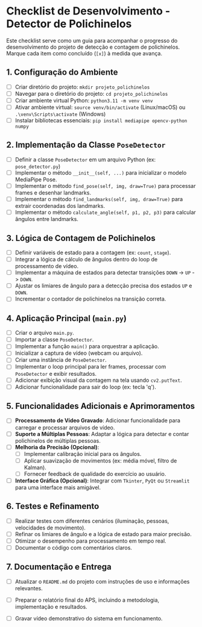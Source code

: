 # Checklist de Desenvolvimento - Detector de Polichinelos

Este checklist serve como um guia para acompanhar o progresso do desenvolvimento do projeto de detecção e contagem de polichinelos. Marque cada item como concluído (`[x]`) à medida que avança.

## 1. Configuração do Ambiente

- [ ] Criar diretório do projeto: `mkdir projeto_polichinelos`
- [ ] Navegar para o diretório do projeto: `cd projeto_polichinelos`
- [ ] Criar ambiente virtual Python: `python3.11 -m venv venv`
- [ ] Ativar ambiente virtual: `source venv/bin/activate` (Linux/macOS) ou `.\venv\Scripts\activate` (Windows)
- [ ] Instalar bibliotecas essenciais: `pip install mediapipe opencv-python numpy`

## 2. Implementação da Classe `PoseDetector`

- [ ] Definir a classe `PoseDetector` em um arquivo Python (ex: `pose_detector.py`)
- [ ] Implementar o método `__init__(self, ...)` para inicializar o modelo MediaPipe Pose.
- [ ] Implementar o método `find_pose(self, img, draw=True)` para processar frames e desenhar landmarks.
- [ ] Implementar o método `find_landmarks(self, img, draw=True)` para extrair coordenadas dos landmarks.
- [ ] Implementar o método `calculate_angle(self, p1, p2, p3)` para calcular ângulos entre landmarks.

## 3. Lógica de Contagem de Polichinelos

- [ ] Definir variáveis de estado para a contagem (ex: `count`, `stage`).
- [ ] Integrar a lógica de cálculo de ângulos dentro do loop de processamento de vídeo.
- [ ] Implementar a máquina de estados para detectar transições `DOWN` -> `UP` -> `DOWN`.
- [ ] Ajustar os limiares de ângulo para a detecção precisa dos estados `UP` e `DOWN`.
- [ ] Incrementar o contador de polichinelos na transição correta.

## 4. Aplicação Principal (`main.py`)

- [ ] Criar o arquivo `main.py`.
- [ ] Importar a classe `PoseDetector`.
- [ ] Implementar a função `main()` para orquestrar a aplicação.
- [ ] Inicializar a captura de vídeo (webcam ou arquivo).
- [ ] Criar uma instância de `PoseDetector`.
- [ ] Implementar o loop principal para ler frames, processar com `PoseDetector` e exibir resultados.
- [ ] Adicionar exibição visual da contagem na tela usando `cv2.putText`.
- [ ] Adicionar funcionalidade para sair do loop (ex: tecla 'q').

## 5. Funcionalidades Adicionais e Aprimoramentos

- [ ] **Processamento de Vídeo Gravado**: Adicionar funcionalidade para carregar e processar arquivos de vídeo.
- [ ] **Suporte a Múltiplas Pessoas**: Adaptar a lógica para detectar e contar polichinelos de múltiplas pessoas.
- [ ] **Melhoria da Precisão (Opcional)**:
    - [ ] Implementar calibração inicial para os ângulos.
    - [ ] Aplicar suavização de movimentos (ex: média móvel, filtro de Kalman).
    - [ ] Fornecer feedback de qualidade do exercício ao usuário.
- [ ] **Interface Gráfica (Opcional)**: Integrar com `Tkinter`, `PyQt` ou `Streamlit` para uma interface mais amigável.

## 6. Testes e Refinamento

- [ ] Realizar testes com diferentes cenários (iluminação, pessoas, velocidades de movimento).
- [ ] Refinar os limiares de ângulo e a lógica de estado para maior precisão.
- [ ] Otimizar o desempenho para processamento em tempo real.
- [ ] Documentar o código com comentários claros.

## 7. Documentação e Entrega

- [ ] Atualizar o `README.md` do projeto com instruções de uso e informações relevantes.
- [ ] Preparar o relatório final do APS, incluindo a metodologia, implementação e resultados.
- [ ] Gravar vídeo demonstrativo do sistema em funcionamento.

